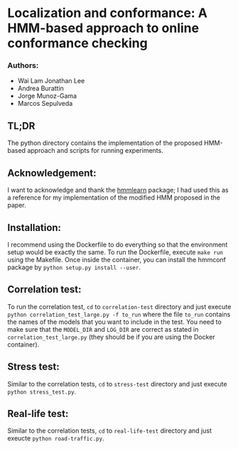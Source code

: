 # Localization and conformance: A HMM-based approach to online conformance checking
### Authors:
- Wai Lam Jonathan Lee
- Andrea Burattin
- Jorge Munoz-Gama
- Marcos Sepulveda

## TL;DR
The python directory contains the implementation
of the proposed HMM-based approach and scripts for running experiments.

## Acknowledgement:
I want to acknowledge and thank the [hmmlearn](https://github.com/hmmlearn/hmmlearn) package; 
I had used this as a reference for my implementation of the modified HMM
proposed in the paper.

## Installation:
I recommend using the Dockerfile to do everything so that the environment setup
would be exactly the same. To run the Dockerfile, execute `make run` using the
Makefile. Once inside the container, you can install the hmmconf package by 
`python setup.py install --user`.

## Correlation test:
To run the correlation test, `cd` to `correlation-test` directory and 
just execute `python correlation_test_large.py -f
to_run` where the file `to_run` contains the names of the models that you want
to include in the test. You need to make sure that the `MODEL_DIR` and
`LOG_DIR` are correct as stated in `correlation_test_large.py` (they should be
if you are using the Docker container).

## Stress test:
Similar to the correlation tests, `cd` to `stress-test` directory and just
execute `python stress_test.py`. 

## Real-life test:
Similar to the correlation tests, `cd` to `real-life-test` directory and just
exeucte `python road-traffic.py`.

